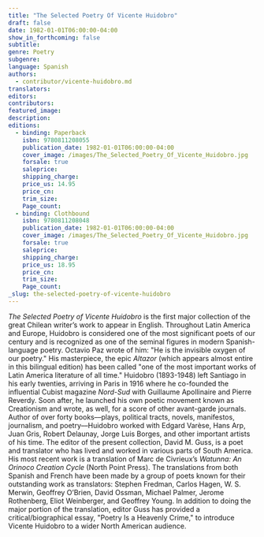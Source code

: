 ```yaml
---
title: "The Selected Poetry Of Vicente Huidobro"
draft: false
date: 1982-01-01T06:00:00-04:00
show_in_forthcoming: false
subtitle:
genre: Poetry
subgenre:
language: Spanish
authors:
  - contributor/vicente-huidobro.md
translators:
editors:
contributors:
featured_image:
description:
editions:
  - binding: Paperback
    isbn: 9780811208055
    publication_date: 1982-01-01T06:00:00-04:00
    cover_image: /images/The_Selected_Poetry_Of_Vicente_Huidobro.jpg
    forsale: true
    saleprice:
    shipping_charge:
    price_us: 14.95
    price_cn:
    trim_size:
    Page_count:
  - binding: Clothbound
    isbn: 9780811208048
    publication_date: 1982-01-01T06:00:00-04:00
    cover_image: /images/The_Selected_Poetry_Of_Vicente_Huidobro.jpg
    forsale: true
    saleprice:
    shipping_charge:
    price_us: 18.95
    price_cn:
    trim_size:
    Page_count:
_slug: the-selected-poetry-of-vicente-huidobro
---
```


_The Selected Poetry of Vicente Huidobro_ is the first major collection of the great Chilean writer’s work to appear in English. Throughout Latin America and Europe, Huidobro is considered one of the most significant poets of our century and is recognized as one of the seminal figures in modern Spanish-language poetry. Octavio Paz wrote of him: "He is the invisible oxygen of our poetry." His masterpiece, the epic _Altazor_ (which appears almost entire in this bilingual edition) has been called "one of the most important works of Latin America literature of all time." Huidobro (1893-1948) left Santiago in his early twenties, arriving in Paris in 1916 where he co-founded the influential Cubist magazine _Nord-Sud_ with Guillaume Apollinaire and Pierre Reverdy. Soon after, he launched his own poetic movement known as Creationism and wrote, as well, for a score of other avant-garde journals. Author of over forty books––plays, political tracts, novels, manifestos, journalism, and poetry––Huidobro worked with Edgard Varèse, Hans Arp, Juan Gris, Robert Delaunay, Jorge Luis Borges, and other important artists of his time. The editor of the present collection, David M. Guss, is a poet and translator who has lived and worked in various parts of South America. His most recent work is a translation of Marc de Civrieux’s _Watunna: An Orinoco Creation Cycle_ (North Point Press). The translations from both Spanish and French have been made by a group of poets known for their outstanding work as translators: Stephen Fredman, Carlos Hagen, W. S. Merwin, Geoffrey O’Brien, David Ossman, Michael Palmer, Jerome Rothenberg, Eliot Weinberger, and Geoffrey Young. In addition to doing the major portion of the translation, editor Guss has provided a critical/biographical essay, "Poetry Is a Heavenly Crime," to introduce Vicente Huidobro to a wider North American audience.

